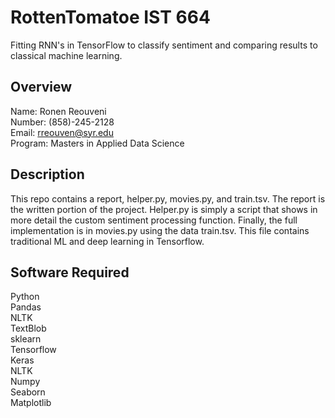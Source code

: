 # RottenTomatoe IST 664
Fitting RNN's in TensorFlow to classify sentiment and comparing results to classical machine learning. 

## Overview 

Name: Ronen Reouveni <br/>
Number: (858)-245-2128 <br/>
Email: rreouven@syr.edu <br/>
Program: Masters in Applied Data Science <br/>

## Description

This repo contains a report, helper.py, movies.py, and train.tsv. The report is the written portion of the project. Helper.py is simply a 
script that shows in more detail the custom sentiment processing function. Finally, the full implementation is in movies.py using the data train.tsv. 
This file contains traditional ML and deep learning in Tensorflow. 

## Software Required 

Python <br/>
Pandas <br/>
NLTK <br/>
TextBlob <br/>
sklearn <br/>
Tensorflow <br/>
Keras <br/>
NLTK <br/>
Numpy <br/>
Seaborn <br/>
Matplotlib <br/>
